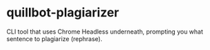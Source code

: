 # quillbot-plagiarizer

CLI tool that uses Chrome Headless underneath, prompting you what sentence to plagiarize (rephrase).
